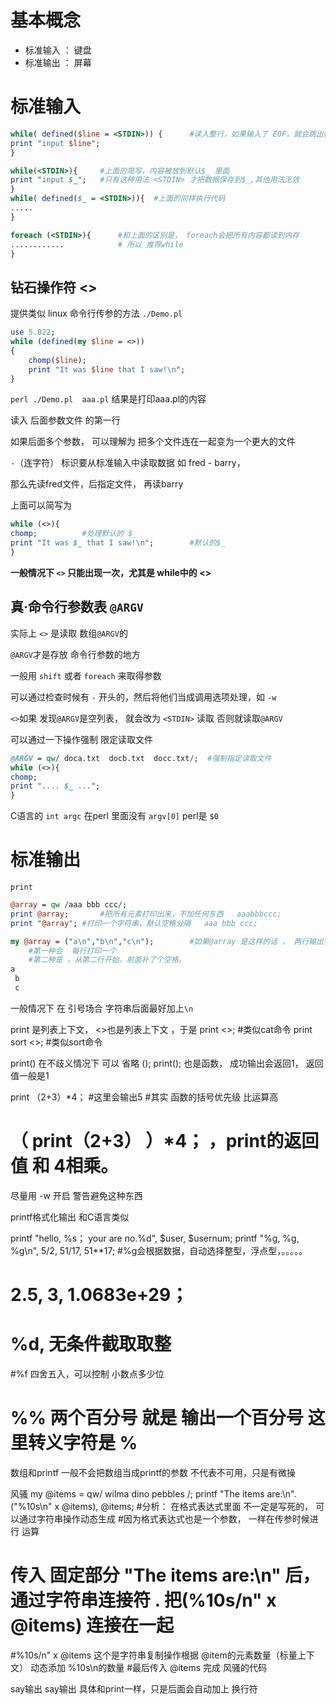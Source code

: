 # 基本概念
* 标准输入 ： 键盘
* 标准输出 ： 屏幕

# 标准输入

```perl
while( defined($line = <STDIN>)) {		#读入整行，如果输入了 EOF，就会跳出循环
print "input $line";
}

while(<STDIN>){		#上面的简写，内容被放到默认$_ 里面
print "input $_";	#只有这种用法 <STDIN> 才把数据保存到$_,其他用法无效
}
while( defined($_ = <STDIN>)){	#上面的同样执行代码
.....
}

foreach (<STDIN>){		#和上面的区别是， foreach会把所有内容都读到内存
............			# 所以 推荐while
}
```

## 钻石操作符 <>
提供类似 linux 命令行传参的方法
`./Demo.pl`

```perl
use 5.022;
while (defined(my $line = <>))
{
	chomp($line);
	print "It was $line that I saw!\n";
}
```

`perl ./Demo.pl  aaa.pl`
结果是打印aaa.pl的内容

读入 后面参数文件  的第一行

如果后面多个参数， 可以理解为 把多个文件连在一起变为一个更大的文件

`-`（连字符） 标识要从标准输入中读取数据 如 fred - barry，

那么先读fred文件，后指定文件， 再读barry


上面可以简写为
```perl
while (<>){
chomp;			#处理默认的 $_
print "It was $_ that I saw!\n";		#默认的$_
}
```

**一般情况下 `<>` 只能出现一次，尤其是 while中的  <>**

## 真·命令行参数表 `@ARGV`
实际上 `<>` 是读取 数组`@ARGV`的

`@ARGV`才是存放 命令行参数的地方

一般用 `shift`  或者 `foreach` 来取得参数

可以通过检查时候有 `-` 开头的，然后将他们当成调用选项处理，如  `-w`

`<>`如果 发现`@ARGV`是空列表， 就会改为 `<STDIN>` 读取
否则就读取`@ARGV`

可以通过一下操作强制 限定读取文件

```perl
@ARGV = qw/ doca.txt  docb.txt  docc.txt/;  #强制指定读取文件
while (<>){
chomp;
print ".... $_ ...";
}
```

C语言的  `int argc`     在perl 里面没有
`argv[0]`		perl是 `$0`



# 标准输出
`print`

```perl
@array = qw /aaa bbb ccc/;
print @array;		#把所有元素打印出来，不加任何东西   aaabbbccc;
print "@array";	#打印一个字符串，默认空格分隔   aaa bbb ccc;

my @array = ("a\n","b\n","c\n");		#如果@array 是这样的话 ， 两行输出有差异
    #第一种会  每行打印一个  
    #第二种是 ，从第二行开始，前面补了个空格。
a
 b
 c
```
一般情况下  在 引号场合 字符串后面最好加上`\n`


print  是列表上下文，   <>也是列表上下文 ，于是
print <>;			#类似cat命令
print sort <>;		#类似sort命令


print()	在不歧义情况下 可以  省略  ();
print();		也是函数， 成功输出会返回1，  返回值一般是1

print （2+3）*4；		#这里会输出5
#其实 函数的括号优先级 比运算高
#  （ print（2+3）  ）*4；       ，print的返回值 和 4相乘。

尽量用 -w 开启 警告避免这种东西

printf格式化输出
和C语言类似

printf "hello, %s； your are no.%d", $user, $usernum;
printf "%g, %g, %g\n", 5/2, 51/17, 51**17;	#%g会根据数据，自动选择整型，浮点型，。。。。。
#	2.5,       3,          1.0683e+29；

# %d,  	无条件截取取整
#%f		四舍五入，可以控制 小数点多少位
# %%	两个百分号  就是 输出一个百分号    这里转义字符是  %


数组和printf
一般不会把数组当成printf的参数
不代表不可用，只是有微操

风骚
my @items = qw/ wilma dino pebbles /;
printf "The items are:\n".("%10s\n" x @items), @items;
#分析： 在格式表达式里面 不一定是写死的， 可以通过字符串操作动态生成
#因为格式表达式也是一个参数， 一样在传参时候进行 运算
# 传入 固定部分 "The items are:\n"   后，通过字符串连接符  .  把(%10s/n" x @items) 连接在一起
#%10s/n" x @items   这个是字符串复制操作根据 @item的元素数量（标量上下文）  动态添加 %10s\n的数量
#最后传入 @items  完成 风骚的代码


say输出
say输出 具体和print一样，只是后面会自动加上 换行符